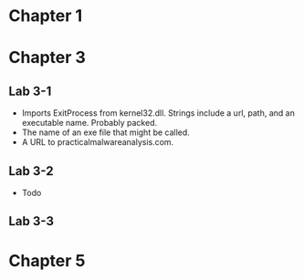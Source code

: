 # Chapter 1

# Chapter 3
## Lab 3-1
 - Imports ExitProcess from kernel32.dll. Strings include a url, path, and an executable name. Probably packed.
 - The name of an exe file that might be called.
 - A URL to practicalmalwareanalysis.com.
## Lab 3-2
 - Todo
## Lab 3-3

# Chapter 5
